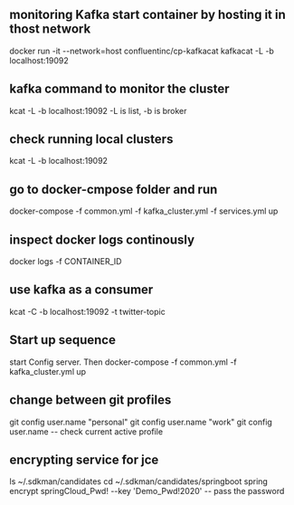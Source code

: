 ## monitoring Kafka start container by hosting it in thost network
docker run -it --network=host confluentinc/cp-kafkacat kafkacat -L -b localhost:19092
## kafka command to monitor the cluster 
kcat -L -b localhost:19092 -L is list, -b is broker

## check running local clusters
kcat -L -b localhost:19092

## go to docker-cmpose folder and run
docker-compose -f common.yml -f kafka_cluster.yml -f services.yml up

## inspect docker logs continously
docker logs -f CONTAINER_ID

## use kafka as a consumer
kcat -C -b localhost:19092 -t twitter-topic


## Start up sequence
start Config server. Then docker-compose -f common.yml -f kafka_cluster.yml up

## change between git profiles
git config user.name "personal"
git config user.name "work"
git config user.name -- check current active profile

## encrypting service for jce
ls ~/.sdkman/candidates
cd ~/.sdkman/candidates/springboot
spring encrypt springCloud_Pwd! --key 'Demo_Pwd!2020' -- pass the password
